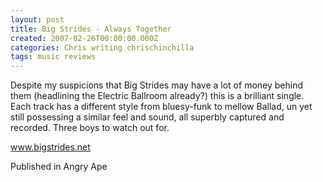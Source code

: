 ```yaml
---
layout: post
title: Big Strides - Always Together
created: 2007-02-26T00:00:00.000Z
categories: Chris writing chrischinchilla
tags: music reviews
---
```


Despite my suspicions that Big Strides may have a lot of money behind them (headlining the Electric Ballroom already?) this is a brilliant single. Each track has a different style from bluesy-funk to mellow Ballad, un yet still possessing a similar feel and sound, all superbly captured and recorded. Three boys to watch out for.

<a href=http://www.bigstrides.net target=_blank>www.bigstrides.net</a>

Published in Angry Ape
